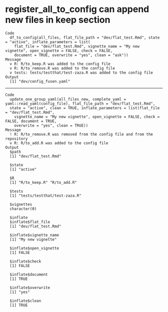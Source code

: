 # register_all_to_config can append new files in keep section

    Code
      df_to_config(all_files, flat_file_path = "dev/flat_test.Rmd", state = "active", inflate_parameters = list(
        flat_file = "dev/flat_test.Rmd", vignette_name = "My new vignette", open_vignette = FALSE, check = FALSE,
        document = TRUE, overwrite = "yes", clean = "ask"))
    Message
      v R: R/to_keep.R was added to the config file
      v R: R/to_remove.R was added to the config file
      v tests: tests/testthat/test-zaza.R was added to the config file
    Output
      [1] "dev/config_fusen.yaml"

---

    Code
      update_one_group_yaml(all_files_new, complete_yaml = yaml::read_yaml(config_file), flat_file_path = "dev/flat_test.Rmd",
      state = "active", clean = TRUE, inflate_parameters = list(flat_file = "dev/flat_test.Rmd",
        vignette_name = "My new vignette", open_vignette = FALSE, check = FALSE, document = TRUE,
        overwrite = "yes", clean = TRUE))
    Message
      ! R: R/to_remove.R was removed from the config file and from the repository
      v R: R/to_add.R was added to the config file
    Output
      $path
      [1] "dev/flat_test.Rmd"
      
      $state
      [1] "active"
      
      $R
      [1] "R/to_keep.R" "R/to_add.R" 
      
      $tests
      [1] "tests/testthat/test-zaza.R"
      
      $vignettes
      character(0)
      
      $inflate
      $inflate$flat_file
      [1] "dev/flat_test.Rmd"
      
      $inflate$vignette_name
      [1] "My new vignette"
      
      $inflate$open_vignette
      [1] FALSE
      
      $inflate$check
      [1] FALSE
      
      $inflate$document
      [1] TRUE
      
      $inflate$overwrite
      [1] "yes"
      
      $inflate$clean
      [1] TRUE
      
      

